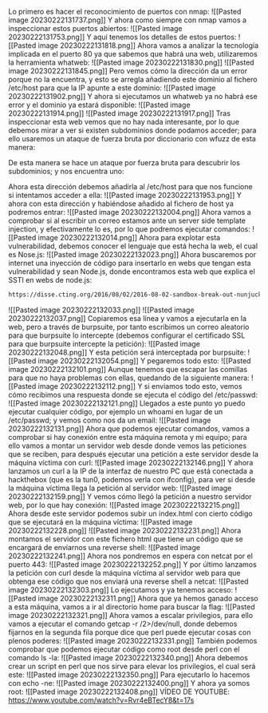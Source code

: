 Lo primero es hacer el reconocimiento de puertos con nmap:
![[Pasted image 20230222131737.png]]
Y ahora como siempre con nmap vamos a inspeccionar estos puertos abiertos:
![[Pasted image 20230222131753.png]]
Y aquí tenemos los detalles de estos puertos:
![[Pasted image 20230222131818.png]]
Ahora vamos a analizar la tecnología implicada en el puerto 80 ya que sabemos que habrá una web, utilizaremos la herramienta whatweb:
![[Pasted image 20230222131830.png]]
![[Pasted image 20230222131845.png]]
Pero vemos cómo la dirección da un error porque no la encuentra, y esto se arregla añadiendo este dominio al fichero /etc/host para que la IP apunte a este dominio:
![[Pasted image 20230222131902.png]]
Y ahora si ejecutamos un whatweb ya no habrá ese error y el dominio ya estará disponible:
![[Pasted image 20230222131914.png]]
![[Pasted image 20230222131917.png]]
Tras inspeccionar esta web vemos que no hay nada interesante, por lo que debemos mirar a ver si existen subdominios donde podamos acceder; para ello usaremos un ataque de fuerza bruta por diccionario con wfuzz de esta manera:

De esta manera se hace un ataque por fuerza bruta para descubrir los subdominios; y nos encuentra uno:

Ahora esta dirección debemos añadirla al /etc/host para que nos funcione si intentamos acceder a ella:
![[Pasted image 20230222131953.png]]
Y ahora con esta dirección y habiéndose añadido al fichero de host ya podremos entrar:
![[Pasted image 20230222132004.png]]
Ahora vamos a comprobar si al escribir un correo estamos ante un server side template injection, y efectivamente lo es, por lo que podremos ejecutar comandos:
![[Pasted image 20230222132014.png]]
Ahora para explotar esta vulnerabilidad, debemos conocer el lenguaje que está hecha la web, el cual es Nose.js:
![[Pasted image 20230222132023.png]]
Ahora buscaremos por internet una inyección de código para insertarlo en webs que tengan esta vulnerabilidad y sean Node.js, donde encontramos esta web que explica el SSTI en webs de node.js:
```bash
https://disse.cting.org/2016/08/02/2016-08-02-sandbox-break-out-nunjucks-template-engine
```
![[Pasted image 20230222132033.png]]
![[Pasted image 20230222132037.png]]
Copiaremos esa línea y vamos a ejecutarla en la web, pero a través de burpsuite, por tanto escribimos un correo aleatorio para que burpsuite lo intercepte (debemos configurar el certificado SSL para que burpsuite intercepte la petición):
![[Pasted image 20230222132048.png]]
Y esta petición será interceptada por burpsuite:
![[Pasted image 20230222132054.png]]
Y pegaremos todo esto:
![[Pasted image 20230222132101.png]]
Aunque tenemos que escapar las comillas para que no haya problemas con ellas, quedando de la siguiente manera:
![[Pasted image 20230222132112.png]]
Y si enviamos todo esto, vemos cómo recibimos una respuesta donde se ejecuta el código del /etc/passwd:
![[Pasted image 20230222132121.png]]
Llegados a este punto yo puedo ejecutar cualquier código, por ejemplo un whoami en lugar de un /etc/passwd; y vemos como nos da un email:
![[Pasted image 20230222132131.png]]
Ahora que podemos ejecutar comandos, vamos a comprobar si hay conexión entre esta máquina remota y mi equipo; para ello vamos a montar un servidor web desde donde vemos las peticiones que se reciben, para después ejecutar una petición a este servidor desde la máquina víctima con curl:
![[Pasted image 20230222132146.png]]
Y ahora lanzamos un curl a la IP de la interfaz de nuestro PC que está conectada a hackthebox (que es la tun0, podemos verla con ifconfig), para ver si desde la máquina víctima llega la petición al servidor web:
![[Pasted image 20230222132159.png]]
Y vemos cómo llegó la petición a nuestro servidor web, por lo que hay conexión:
![[Pasted image 20230222132215.png]]
Ahora desde este servidor podemos subir un index.html con cierto código que se ejecutará en la máquina víctima:
![[Pasted image 20230222132228.png]]
![[Pasted image 20230222132231.png]]
Ahora montamos el servidor con este fichero html que tiene un código que se encargará de enviarnos una reverse shell:
![[Pasted image 20230222132241.png]]
Ahora nos pondremos en espera con netcat por el puerto 443:
![[Pasted image 20230222132252.png]]
Y por último lanzamos la petición con curl desde la máquina víctima al servidor web para que obtenga ese código que nos enviará una reverse shell a netcat:
![[Pasted image 20230222132303.png]]
Lo ejecutamos y ya tenemos acceso:
![[Pasted image 20230222132311.png]]
Ahora que ya hemos ganado acceso a esta máquina, vamos a ir al directorio home para buscar la flag:
![[Pasted image 20230222132321.png]]
Ahora vamos a escalar privilegios, para ello vamos a ejecutar el comando getcap -r /2>/dev/null, donde debemos fijarnos en la segunda fila porque dice que perl puede ejecutar cosas con plenos poderes:
![[Pasted image 20230222132331.png]]
También podemos comprobar que podemos ejecutar código como root desde perl con el comando ls -la:
![[Pasted image 20230222132340.png]]
Ahora debemos crear un script en perl que nos sirve para elevar los privilegios, el cual será este:
![[Pasted image 20230222132350.png]]
Para ejecutarlo lo hacemos con echo -ne:
![[Pasted image 20230222132400.png]]
Y ahora ya somos root:
![[Pasted image 20230222132408.png]]
VÍDEO DE YOUTUBE:
https://www.youtube.com/watch?v=Rvr4eBTecY8&t=17s
